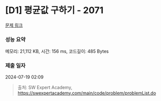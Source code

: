 # [D1] 평균값 구하기 - 2071 

[문제 링크](https://swexpertacademy.com/main/code/problem/problemDetail.do?contestProbId=AV5QRnJqA5cDFAUq) 

### 성능 요약

메모리: 21,112 KB, 시간: 156 ms, 코드길이: 485 Bytes

### 제출 일자

2024-07-19 02:09



> 출처: SW Expert Academy, https://swexpertacademy.com/main/code/problem/problemList.do